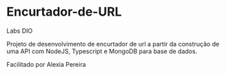 # Encurtador-de-URL

Labs DIO

Projeto de desenvolvimento de encurtador de url a partir da construção de uma API com NodeJS, Typescript e MongoDB para base de dados.

Facilitado por Alexia Pereira 
